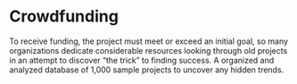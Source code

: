 # Crowdfunding
To receive funding, the project must meet or exceed an initial goal, so many organizations dedicate considerable resources looking through old projects in an attempt to discover “the trick” to finding success. A organized and analyzed database of 1,000 sample projects to uncover any hidden trends.
